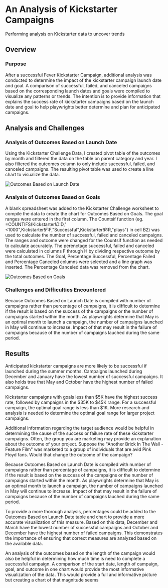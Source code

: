 # An Analysis of Kickstarter Campaigns
Performing analysis on Kickstarter data to uncover trends

## Overview 

### Purpose
After a successful Fever Kickstarter Campaign, additional analysis was conducted to determine the impact of the kickstarter campaign launch date and goal. A comparison of successful, failed, and canceled campaigns based on the corresponding launch dates and goals were compiled to visualize any patterns or trends. The intention is to provide information that explains the success rate of kickstarter campaigns based on the launch date and goal to help playwrights better determine and plan for anticipated campaigns.

## Analysis and Challenges

### Analysis of Outcomes Based on Launch Date
Using the Kickstarter Challenge Data, I created pivot table of the outcomes by month and filtered the data on the table on parent category and year. I also filtered the outcomes column to only include successful, failed, and canceled campaigns. The resulting pivot table was used to create a line chart to visualize the data. 

![Outcomes Based on Launch Date](https://github.com/Dainita/kickstarter-analysis/blob/main/Theater_Outcomes_vs_Launch.png)

### Analysis of Outcomes Based on Goals
A blank spreadsheet was added to the Kickstarter Challenge worksheet to compile the data to create the chart for Outcomes Based on Goals. The goal ranges were entered in the first column. The Countsif function (eg. =COUNTIFS(Kickstarter!$D:$D,"<1000",Kickstarter!$F:$F,"Successful",Kickstarter!$R:$R,"plays") in cell B2) was used to calculate the number of successful, failed and canceled campaigns. The ranges and outcome were changed for the Countsif function as needed to calculate accurately. The perenctage successful, failed and canceled were calculated in columns F through H by dividing respective outcome by the total outcomes. The Goal, Percentage Successful, Percentage Failed and Percentage Canceled columns were selected and a line graph was inserted. The Percentage Canceled data was removed from the chart.

![Outcomes Based on Goals](https://github.com/Dainita/kickstarter-analysis/blob/main/Outcomes_vs_Goals.png)

### Challenges and Difficulties Encountered
Because Outcomes Based on Launch Date is compiled with number of campaigns rather than percentage of campaigns, it is difficult to determine if the result is based on the success of the campaigns or the number of campaigns started within the month. As playwrights determine that May is an optimal month to launch a campaign, the number of campaigns launched in May will continue to increase. Impact of that may result in the failure of campaigns because of the number of campaigns lauched during the same period.

## Results
Anticipated kickstarter campaigns are more likely to be successful if launched during the summer months. Campaigns launched during December and January have the lowest number of successful campaigns. It also holds true that May and October have the highest number of failed campaigns. 

Kickstarter campaigns with goals less than $5K have the highest success rate, followed by campaigns in the $35K to $45K range. For a successful campaign, the optimal goal range is less than $1K. More research and analysis is needed to determine the optimal goal range for larger project campaigns.

Additional information regarding the target audience would be helpful in determining the cause of the success or failure rate of these kickstarter campaigns. Often, the group you are marketing may provide an explanation about the outcome of your project. Suppose the "Another Brick In The Wall - Feature Film" was marketed to a group of individuals that are avid Pink Floyd fans. Would that change the outcome of the campaign?

Because Outcomes Based on Launch Date is compiled with number of campaigns rather than percentage of campaigns, it is difficult to determine if the result is based on the success of the campaigns or the number of campaigns started within the month. As playwrights determine that May is an optimal month to launch a campaign, the number of campaigns launched in May will continue to increase. Impact of that may result in the failure of campaigns because of the number of campaigns lauched during the same period.

To provide a more thorough analysis, percentages could be added to the Outcomes Based on Launch Date table and chart to provide a more accurate visualization of this measure. Based on this data, December and March have the lowest number of successful campaigns and October and December have the highest number of failed campaigns. This demonstrates the importance of ensuring that correct measures are analyzed based on the available data. 

An analysis of the outcomes based on the length of the campaign would also be helpful in determining how much time is need to complete a successful campaign. A comparison of the start date, length of campaign, goal, and outcome in one chart would provide the most informative visualization of the data. This would provide a full and informative picture but creating a chart of that magnitude seems 
